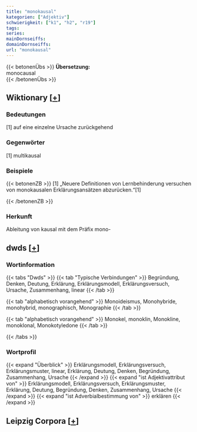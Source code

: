 ```yaml
---
title: "monokausal"
kategorien: ["Adjektiv"]
schwierigkeit: ["k1", "h2", "r19"]
tags:
series:
mainDornseiffs:
domainDornseiffs:
url: "monokausal"
---
```


{{< betonenÜbs >}}
**Übersetzung:**  
monocausal  
{{< /betonenÜbs >}}

## Wiktionary [[+](https://de.wiktionary.org/wiki/monokausal)]

### Bedeutungen
[1] auf eine einzelne Ursache zurückgehend  

### Gegenwörter
[1] multikausal  

### Beispiele
{{< betonenZB >}}
[1] „Neuere Definitionen von Lernbehinderung versuchen von monokausalen Erklärungsansätzen abzurücken.“[1]  

{{< /betonenZB >}}
### Herkunft
Ableitung von kausal mit dem Präfix mono-  



## dwds [[+](https://www.dwds.de/wb/monokausal)]

### Wortinformation
{{< tabs "Dwds" >}}
{{< tab "Typische Verbindungen" >}}
Begründung, Denken, Deutung, Erklärung, Erklärungsmodell, Erklärungsversuch, Ursache, Zusammenhang, linear
{{< /tab >}}

{{< tab "alphabetisch vorangehend" >}}
Monoideismus, Monohybride, monohybrid, monographisch, Monographie
{{< /tab >}}

{{< tab "alphabetisch vorangehend" >}}
Monokel, monoklin, Monokline, monoklonal, Monokotyledone
{{< /tab >}}

{{< /tabs >}}

### Wortprofil
{{< expand "Überblick" >}} Erklärungsmodell, Erklärungsversuch, Erklärungsmuster, linear, Erklärung, Deutung, Denken, Begründung, Zusammenhang, Ursache {{< /expand >}}
{{< expand "ist Adjektivattribut von" >}} Erklärungsmodell, Erklärungsversuch, Erklärungsmuster, Erklärung, Deutung, Begründung, Denken, Zusammenhang, Ursache {{< /expand >}}
{{< expand "ist Adverbialbestimmung von" >}} erklären {{< /expand >}}

## Leipzig Corpora [[+](https://corpora.uni-leipzig.de/en/res?word=monokausal&corpusId=deu_newscrawl-public_2018)]

